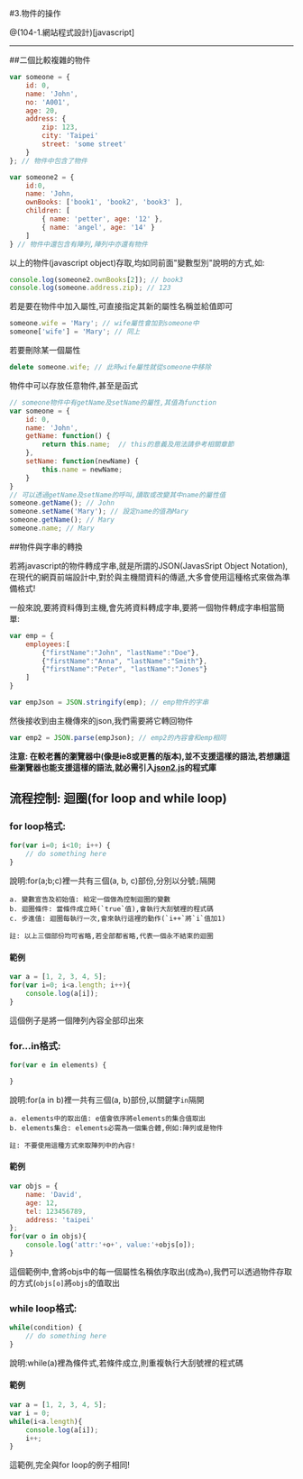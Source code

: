 #3.物件的操作

@(104-1.網站程式設計)[javascript]

---

##二個比較複雜的物件

```javascript
var someone = {
	id: 0,
	name: 'John',
	no: 'A001',
	age: 20,
	address: {
		zip: 123,
		city: 'Taipei'
		street: 'some street'
	}
}; // 物件中包含了物件
```
```javascript
var someone2 = {
	id:0, 
	name: 'John,
	ownBooks: ['book1', 'book2', 'book3' ],
	children: [
		{ name: 'petter', age: '12' },
		{ name: 'angel', age: '14' } 
	]
} // 物件中還包含有陣列,陣列中亦還有物件
```

以上的物件(javascript object)存取,均如同前面"變數型別"說明的方式,如:

```javascript
console.log(someone2.ownBooks[2]); // book3
console.log(someone.address.zip); // 123
```

若是要在物件中加入屬性,可直接指定其新的屬性名稱並給值即可

```javascript
someone.wife = 'Mary'; // wife屬性會加到someone中
someone['wife'] = 'Mary'; // 同上
```

若要刪除某一個屬性

```	javascript
delete someone.wife; // 此時wife屬性就從someone中移除
```

物件中可以存放任意物件,甚至是函式

```javascript
// someone物件中有getName及setName的屬性,其值為function
var someone = {
	id: 0,
	name: 'John',
	getName: function() { 
		return this.name;  // this的意義及用法請參考相關章節
	},
	setName: function(newName) { 
		this.name = newName; 
	}
}
// 可以透過getName及setName的呼叫,讀取或改變其中name的屬性值
someone.getName(); // John
someone.setName('Mary'); // 設定name的值為Mary
someone.getName(); // Mary
someone.name; // Mary
```

##物件與字串的轉換

若將javascript的物件轉成字串,就是所謂的JSON(JavasSript Object Notation),在現代的網頁前端設計中,對於與主機間資料的傳遞,大多會使用這種格式來做為準備格式!

一般來說,要將資料傳到主機,會先將資料轉成字串,要將一個物件轉成字串相當簡單:

```javascript
var emp = {
    employees:[
        {"firstName":"John", "lastName":"Doe"}, 
        {"firstName":"Anna", "lastName":"Smith"}, 
        {"firstName":"Peter", "lastName":"Jones"}
    ]
}

var empJson = JSON.stringify(emp); // emp物件的字串
```

然後接收到由主機傳來的json,我們需要將它轉回物件

```javascript
var emp2 = JSON.parse(empJson); // emp2的內容會和emp相同
```

**注意: 在較老舊的瀏覽器中(像是ie8或更舊的版本),並不支援這樣的語法,若想讓這些瀏覽器也能支援這樣的語法,就必需引入[json2.js](https://github.com/douglascrockford/JSON-js/blob/master/json2.js)的程式庫**

## 流程控制: 迴圈(for loop and while loop)

### for loop格式:

```javascript
for(var i=0; i<10; i++) {
	// do something here
}
```
說明:for(a;b;c)裡一共有三個(a, b, c)部份,分別以分號`;`隔開

	a. 變數宣告及初始值: 給定一個做為控制迴圈的變數
	b. 迴圈條件: 當條件成立時(`true`值),會執行大刮號裡的程式碼
	c. 步進值: 迴圈每執行一次,會來執行這裡的動作(`i++`將`i`值加1)

	註: 以上三個部份均可省略,若全部都省略,代表一個永不結束的迴圈

#### 範例

```javascript
var a = [1, 2, 3, 4, 5];
for(var i=0; i<a.length; i++){
	console.log(a[i]);
}
```
這個例子是將一個陣列內容全部印出來

### for...in格式:

```javascript
for(var e in elements) {

}
```
說明:for(a in b)裡一共有三個(a, b)部份,以關鍵字`in`隔開

	a. elements中的取出值: e值會依序將elements的集合值取出
	b. elements集合: elements必需為一個集合體,例如:陣列或是物件
	
	註: 不要使用這種方式來取陣列中的內容!

#### 範例

```javascript
var objs = {
	name: 'David',
	age: 12,
	tel: 123456789,
	address: 'taipei'
};
for(var o in objs){
	console.log('attr:'+o+', value:'+objs[o]);
}
```

這個範例中,會將objs中的每一個屬性名稱依序取出(成為`o`),我們可以透過物件存取的方式(`objs[o]`將`objs`的值取出


### while loop格式:

```javascript
while(condition) {
	// do something here
}
```
說明:while(a)裡為條件式,若條件成立,則重複執行大刮號裡的程式碼

#### 範例

```javascript
var a = [1, 2, 3, 4, 5];
var i = 0;
while(i<a.length){
	console.log(a[i]);
	i++;
}
```

這範例,完全與for loop的例子相同!

